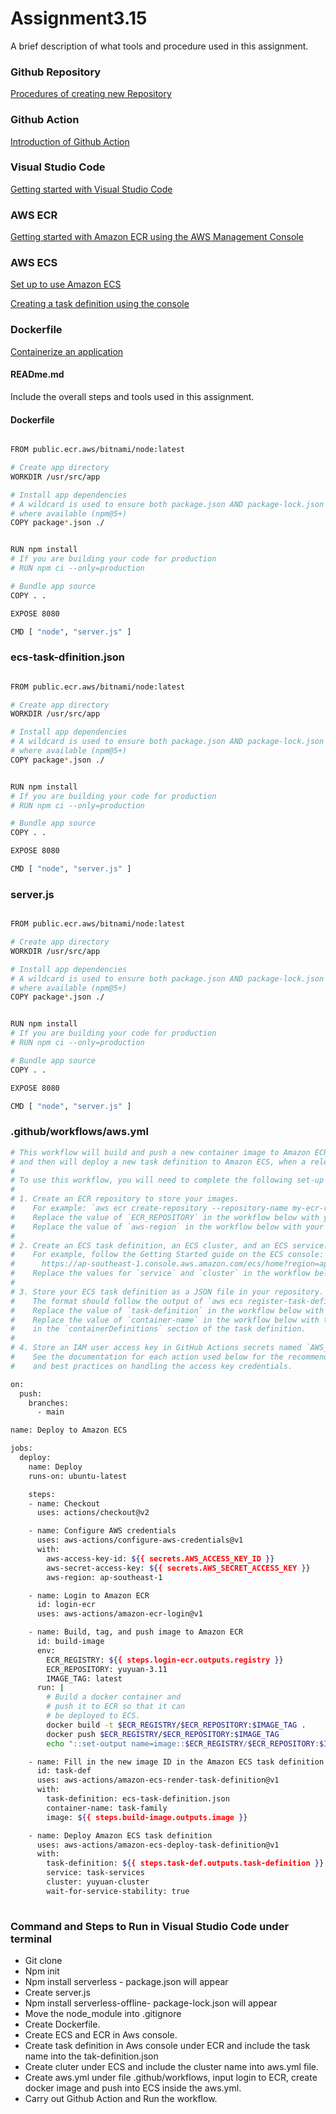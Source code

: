 # Assignment3.15
A brief description of what tools and procedure used in this assignment.

### Github Repository 

[Procedures of creating new Repository](https://docs.github.com/en/get-started/quickstart/create-a-repo)

### Github Action

[Introduction of Github Action](https://docs.github.com/en/actions/learn-github-actions/understanding-github-actions)

### Visual Studio Code

[Getting started with Visual Studio Code](https://code.visualstudio.com/docs/introvideos/basics)

### AWS ECR

[Getting started with Amazon ECR using the AWS Management Console](https://docs.aws.amazon.com/AmazonECR/latest/userguide/getting-started-console.html)

### AWS ECS

[Set up to use Amazon ECS](https://docs.aws.amazon.com/AmazonECS/latest/developerguide/get-set-up-for-amazon-ecs.html)

[Creating a task definition using the console](https://docs.aws.amazon.com/AmazonECS/latest/developerguide/create-task-definition.html)

### Dockerfile

[Containerize an application](https://docs.docker.com/get-started/02_our_app/)

#### READme.md

Include the overall steps and tools used in this assignment. 

#### Dockerfile

```bash

FROM public.ecr.aws/bitnami/node:latest

# Create app directory
WORKDIR /usr/src/app

# Install app dependencies
# A wildcard is used to ensure both package.json AND package-lock.json are copied
# where available (npm@5+)
COPY package*.json ./


RUN npm install
# If you are building your code for production
# RUN npm ci --only=production

# Bundle app source
COPY . .

EXPOSE 8080

CMD [ "node", "server.js" ]
  ```

### ecs-task-dfinition.json
```bash

FROM public.ecr.aws/bitnami/node:latest

# Create app directory
WORKDIR /usr/src/app

# Install app dependencies
# A wildcard is used to ensure both package.json AND package-lock.json are copied
# where available (npm@5+)
COPY package*.json ./


RUN npm install
# If you are building your code for production
# RUN npm ci --only=production

# Bundle app source
COPY . .

EXPOSE 8080

CMD [ "node", "server.js" ]
```
### server.js
```bash

FROM public.ecr.aws/bitnami/node:latest

# Create app directory
WORKDIR /usr/src/app

# Install app dependencies
# A wildcard is used to ensure both package.json AND package-lock.json are copied
# where available (npm@5+)
COPY package*.json ./


RUN npm install
# If you are building your code for production
# RUN npm ci --only=production

# Bundle app source
COPY . .

EXPOSE 8080

CMD [ "node", "server.js" ]
```

### .github/workflows/aws.yml
```bash
# This workflow will build and push a new container image to Amazon ECR,
# and then will deploy a new task definition to Amazon ECS, when a release is created
#
# To use this workflow, you will need to complete the following set-up steps:
#
# 1. Create an ECR repository to store your images.
#    For example: `aws ecr create-repository --repository-name my-ecr-repo --region ap-southeast-1`.
#    Replace the value of `ECR_REPOSITORY` in the workflow below with your repository's name.
#    Replace the value of `aws-region` in the workflow below with your repository's region.
#
# 2. Create an ECS task definition, an ECS cluster, and an ECS service.
#    For example, follow the Getting Started guide on the ECS console:
#      https://ap-southeast-1.console.aws.amazon.com/ecs/home?region=ap-southeast-1#/firstRun
#    Replace the values for `service` and `cluster` in the workflow below with your service and cluster names.
#
# 3. Store your ECS task definition as a JSON file in your repository.
#    The format should follow the output of `aws ecs register-task-definition --generate-cli-skeleton`.
#    Replace the value of `task-definition` in the workflow below with your JSON file's name.
#    Replace the value of `container-name` in the workflow below with the name of the container
#    in the `containerDefinitions` section of the task definition.
#
# 4. Store an IAM user access key in GitHub Actions secrets named `AWS_ACCESS_KEY_ID` and `AWS_SECRET_ACCESS_KEY`.
#    See the documentation for each action used below for the recommended IAM policies for this IAM user,
#    and best practices on handling the access key credentials.

on:
  push:
    branches: 
      - main

name: Deploy to Amazon ECS

jobs:
  deploy:
    name: Deploy
    runs-on: ubuntu-latest

    steps:
    - name: Checkout
      uses: actions/checkout@v2

    - name: Configure AWS credentials
      uses: aws-actions/configure-aws-credentials@v1
      with:
        aws-access-key-id: ${{ secrets.AWS_ACCESS_KEY_ID }}
        aws-secret-access-key: ${{ secrets.AWS_SECRET_ACCESS_KEY }}
        aws-region: ap-southeast-1

    - name: Login to Amazon ECR
      id: login-ecr
      uses: aws-actions/amazon-ecr-login@v1

    - name: Build, tag, and push image to Amazon ECR
      id: build-image
      env:
        ECR_REGISTRY: ${{ steps.login-ecr.outputs.registry }}
        ECR_REPOSITORY: yuyuan-3.11
        IMAGE_TAG: latest
      run: |
        # Build a docker container and
        # push it to ECR so that it can
        # be deployed to ECS.
        docker build -t $ECR_REGISTRY/$ECR_REPOSITORY:$IMAGE_TAG .
        docker push $ECR_REGISTRY/$ECR_REPOSITORY:$IMAGE_TAG
        echo "::set-output name=image::$ECR_REGISTRY/$ECR_REPOSITORY:$IMAGE_TAG"

    - name: Fill in the new image ID in the Amazon ECS task definition
      id: task-def
      uses: aws-actions/amazon-ecs-render-task-definition@v1
      with:
        task-definition: ecs-task-definition.json
        container-name: task-family
        image: ${{ steps.build-image.outputs.image }}

    - name: Deploy Amazon ECS task definition
      uses: aws-actions/amazon-ecs-deploy-task-definition@v1
      with:
        task-definition: ${{ steps.task-def.outputs.task-definition }}
        service: task-services
        cluster: yuyuan-cluster
        wait-for-service-stability: true
            
```
### Command and Steps to Run in Visual Studio Code under terminal
- Git clone <repository ssh>
- Npm init 
- Npm install serverless - package.json will appear
- Create server.js
- Npm install serverless-offline- package-lock.json will appear
- Move the node_module into .gitignore
- Create Dockerfile.
- Create ECS and ECR in Aws console.
- Create task definition in Aws console under ECR and include the task name into the tak-definition.json
- Create cluter under ECS and include the cluster name into aws.yml file. 
- Create aws.yml under file .github/workflows, input login to ECR, create docker image and push into ECS inside the aws.yml.
- Carry out Github Action and Run the workflow.
